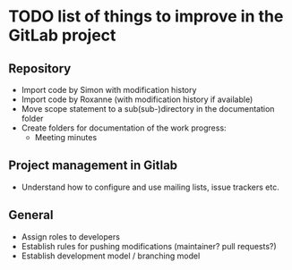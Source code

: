 # TODO list of things to improve in the GitLab project

## Repository

 * Import code by Simon with modification history
 * Import code by Roxanne (with modification history if available)
 * Move scope statement to a sub(sub-)directory in the documentation folder
 * Create folders for documentation of the work progress:
    * Meeting minutes
    
## Project management in Gitlab

 * Understand how to configure and use mailing lists, issue trackers etc.
 
## General

 * Assign roles to developers
 * Establish rules for pushing modifications (maintainer? pull requests?)
 * Establish development model / branching model